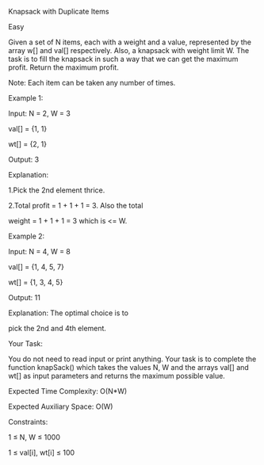 Knapsack with Duplicate Items 

Easy 

Given a set of N items, each with a weight and a value, represented by the array w[] and val[] respectively. Also, a knapsack with weight limit W.
The task is to fill the knapsack in such a way that we can get the maximum profit. Return the maximum profit.

Note: Each item can be taken any number of times.

 

Example 1:

Input: N = 2, W = 3

val[] = {1, 1}

wt[] = {2, 1}

Output: 3

Explanation: 

1.Pick the 2nd element thrice.

2.Total profit = 1 + 1 + 1 = 3. Also the total 

weight = 1 + 1 + 1  = 3 which is <= W.
 

Example 2:

Input: N = 4, W = 8

val[] = {1, 4, 5, 7}

wt[] = {1, 3, 4, 5}

Output: 11

Explanation: The optimal choice is to 

pick the 2nd and 4th element.
 

Your Task:

You do not need to read input or print anything. Your task is to complete the function knapSack() which takes the values N, W and the arrays val[] and wt[] as input parameters and returns the maximum possible value.

Expected Time Complexity: O(N*W)

Expected Auxiliary Space: O(W)

Constraints:

1 ≤ N, W ≤ 1000

1 ≤ val[i], wt[i] ≤ 100
